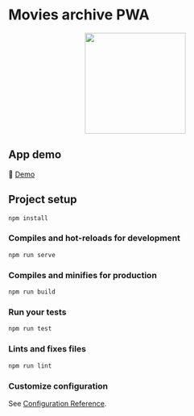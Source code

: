 # Movies archive PWA

<p align="center">
  <a href="https://movies-list-ex.firebaseapp.com/" target="_blank">
    <img width="200" src="https://firebasestorage.googleapis.com/v0/b/movies-list-ex.appspot.com/o/PWA_layout.png?alt=media&token=cd99d0f6-04b8-4938-aa7b-0c07aa06d9ac">
  </a>
  
</p>

## App demo 
📱 [ Demo ](https://movies-list-ex.firebaseapp.com/)



## Project setup
```
npm install
```

### Compiles and hot-reloads for development
```
npm run serve
```

### Compiles and minifies for production
```
npm run build
```

### Run your tests
```
npm run test
```

### Lints and fixes files
```
npm run lint
```

### Customize configuration
See [Configuration Reference](https://cli.vuejs.org/config/).

